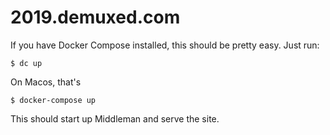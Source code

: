 # 2019.demuxed.com

If you have Docker Compose installed, this should be pretty easy. Just run:

```
$ dc up
```

On Macos, that's 

```
$ docker-compose up
```

This should start up Middleman and serve the site.
